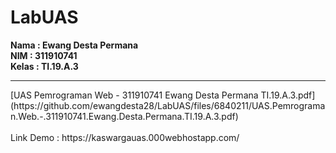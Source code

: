# LabUAS

<b>Nama : Ewang Desta Permana <br>
  NIM : 311910741 <br>
  Kelas : TI.19.A.3 </b>
<tr><hr>
  [UAS Pemrograman Web - 311910741 Ewang Desta Permana TI.19.A.3.pdf](https://github.com/ewangdesta28/LabUAS/files/6840211/UAS.Pemrograman.Web.-.311910741.Ewang.Desta.Permana.TI.19.A.3.pdf) <br>
  <br>
  Link Demo : https://kaswargauas.000webhostapp.com/

